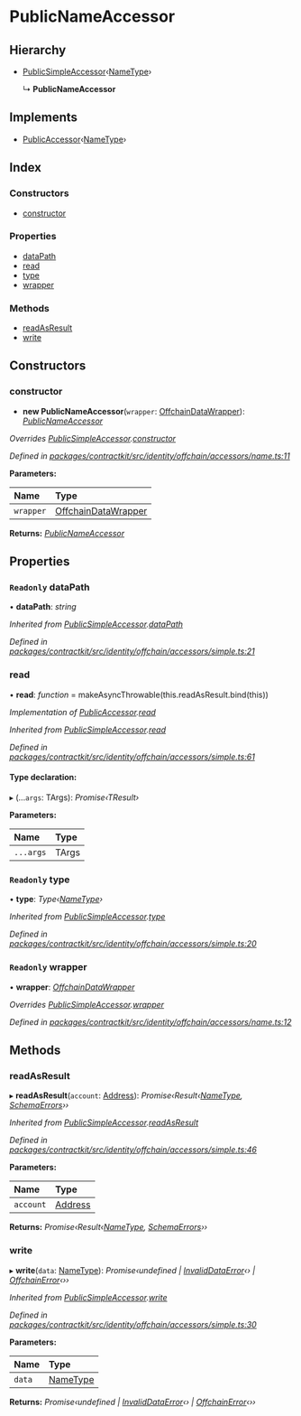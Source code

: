 # PublicNameAccessor

## Hierarchy

* [PublicSimpleAccessor]()‹[NameType](_identity_offchain_accessors_name_.md#nametype)›

  ↳ **PublicNameAccessor**

## Implements

* [PublicAccessor]()‹[NameType](_identity_offchain_accessors_name_.md#nametype)›

## Index

### Constructors

* [constructor]()

### Properties

* [dataPath]()
* [read]()
* [type]()
* [wrapper]()

### Methods

* [readAsResult]()
* [write]()

## Constructors

### constructor

+ **new PublicNameAccessor**\(`wrapper`: [OffchainDataWrapper]()\): [_PublicNameAccessor_]()

_Overrides_ [_PublicSimpleAccessor_]()_._[_constructor_]()

_Defined in_ [_packages/contractkit/src/identity/offchain/accessors/name.ts:11_](https://github.com/celo-org/celo-monorepo/blob/master/packages/contractkit/src/identity/offchain/accessors/name.ts#L11)

**Parameters:**

| Name | Type |
| :--- | :--- |
| `wrapper` | [OffchainDataWrapper]() |

**Returns:** [_PublicNameAccessor_]()

## Properties

### `Readonly` dataPath

• **dataPath**: _string_

_Inherited from_ [_PublicSimpleAccessor_]()_._[_dataPath_]()

_Defined in_ [_packages/contractkit/src/identity/offchain/accessors/simple.ts:21_](https://github.com/celo-org/celo-monorepo/blob/master/packages/contractkit/src/identity/offchain/accessors/simple.ts#L21)

### read

• **read**: _function_ = makeAsyncThrowable\(this.readAsResult.bind\(this\)\)

_Implementation of_ [_PublicAccessor_]()_._[_read_]()

_Inherited from_ [_PublicSimpleAccessor_]()_._[_read_]()

_Defined in_ [_packages/contractkit/src/identity/offchain/accessors/simple.ts:61_](https://github.com/celo-org/celo-monorepo/blob/master/packages/contractkit/src/identity/offchain/accessors/simple.ts#L61)

#### Type declaration:

▸ \(...`args`: TArgs\): _Promise‹TResult›_

**Parameters:**

| Name | Type |
| :--- | :--- |
| `...args` | TArgs |

### `Readonly` type

• **type**: _Type‹_[_NameType_](_identity_offchain_accessors_name_.md#nametype)_›_

_Inherited from_ [_PublicSimpleAccessor_]()_._[_type_]()

_Defined in_ [_packages/contractkit/src/identity/offchain/accessors/simple.ts:20_](https://github.com/celo-org/celo-monorepo/blob/master/packages/contractkit/src/identity/offchain/accessors/simple.ts#L20)

### `Readonly` wrapper

• **wrapper**: [_OffchainDataWrapper_]()

_Overrides_ [_PublicSimpleAccessor_]()_._[_wrapper_]()

_Defined in_ [_packages/contractkit/src/identity/offchain/accessors/name.ts:12_](https://github.com/celo-org/celo-monorepo/blob/master/packages/contractkit/src/identity/offchain/accessors/name.ts#L12)

## Methods

### readAsResult

▸ **readAsResult**\(`account`: [Address](_base_.md#address)\): _Promise‹Result‹_[_NameType_](_identity_offchain_accessors_name_.md#nametype)_,_ [_SchemaErrors_](_identity_offchain_accessors_errors_.md#schemaerrors)_››_

_Inherited from_ [_PublicSimpleAccessor_]()_._[_readAsResult_]()

_Defined in_ [_packages/contractkit/src/identity/offchain/accessors/simple.ts:46_](https://github.com/celo-org/celo-monorepo/blob/master/packages/contractkit/src/identity/offchain/accessors/simple.ts#L46)

**Parameters:**

| Name | Type |
| :--- | :--- |
| `account` | [Address](_base_.md#address) |

**Returns:** _Promise‹Result‹_[_NameType_](_identity_offchain_accessors_name_.md#nametype)_,_ [_SchemaErrors_](_identity_offchain_accessors_errors_.md#schemaerrors)_››_

### write

▸ **write**\(`data`: [NameType](_identity_offchain_accessors_name_.md#nametype)\): _Promise‹undefined \|_ [_InvalidDataError_]()_‹› \|_ [_OffchainError_]()_‹››_

_Inherited from_ [_PublicSimpleAccessor_]()_._[_write_]()

_Defined in_ [_packages/contractkit/src/identity/offchain/accessors/simple.ts:30_](https://github.com/celo-org/celo-monorepo/blob/master/packages/contractkit/src/identity/offchain/accessors/simple.ts#L30)

**Parameters:**

| Name | Type |
| :--- | :--- |
| `data` | [NameType](_identity_offchain_accessors_name_.md#nametype) |

**Returns:** _Promise‹undefined \|_ [_InvalidDataError_]()_‹› \|_ [_OffchainError_]()_‹››_

